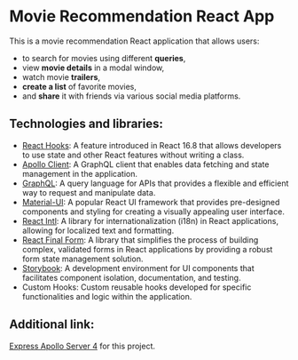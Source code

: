 # Movie Recommendation React App

This is a movie recommendation React application that allows users: 
- to search for movies using different **queries**,
- view **movie details** in a modal window,
- watch movie **trailers**,
- **create a list** of favorite movies,
- and **share** it with friends via various social media platforms.

## Technologies and libraries:
- [React Hooks](https://react.dev/reference/react): A feature introduced in React 16.8 that allows developers to use state and other React features without writing a class.
- [Apollo Client](https://www.apollographql.com/docs/react/): A GraphQL client that enables data fetching and state management in the application.
- [GraphQL](https://graphql.org/): A query language for APIs that provides a flexible and efficient way to request and manipulate data.
- [Material-UI](https://mui.com/core/): A popular React UI framework that provides pre-designed components and styling for creating a visually appealing user interface.
- [React Intl](https://formatjs.io/docs/react-intl/): A library for internationalization (i18n) in React applications, allowing for localized text and formatting.
- [React Final Form](https://final-form.org/react): A library that simplifies the process of building complex, validated forms in React applications by providing a robust form state management solution.
- [Storybook](https://storybook.js.org/): A development environment for UI components that facilitates component isolation, documentation, and testing.
- Custom Hooks: Custom reusable hooks developed for specific functionalities and logic within the application.

## Additional link:
[Express Apollo Server 4](https://github.com/Veronika-chenko/glq-movies-project-server) for this project.

